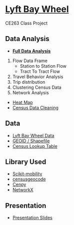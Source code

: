 # [Lyft Bay Wheel](https://github.com/6shun/Lyft-BayWheel)
CE263 Class Project

## Data Analysis
- **[Full Data Analysis](https://github.com/6shun/Lyft-BayWheel/blob/master/BayWheel.ipynb)**
1. Flow Data Frame
    - Station to Station Flow
    - Tract To Tract Flow
2. Travel Behavior Analysis
3. Trip distribution
4. Clustering Census Data
5. Network Analysis

- [Heat Map](https://github.com/6shun/Lyft-BayWheel/blob/master/heatmap.ipynb)
- [Census Data Cleaning](https://github.com/6shun/Lyft-BayWheel/blob/master/census_data_cleaning.ipynb)

## Data
- [Lyft Bay Wheel Data](https://www.lyft.com/bikes/bay-wheels/system-data)
- [GEOID / Shapefile](https://www.census.gov/cgi-bin/geo/shapefiles/index.php?year=2021&layergroup=Census+Tracts)
- [Census Lookup Table](https://www.socialexplorer.com/data/ACS2019_5yr/metadata/?ds=SE)

## Library Used
- [Scikit-mobility](https://scikit-mobility.github.io/scikit-mobility/index.html)
- [censusgeocode](https://pypi.org/project/censusgeocode/)
- [Cenpy](http://cenpy-devs.github.io/cenpy/index.html)
- [NetworkX](https://networkx.org/)

## Presentation
- [Presentation Slides](https://github.com/6shun/Lyft-BayWheel/blob/master/Presentation.pdf)
